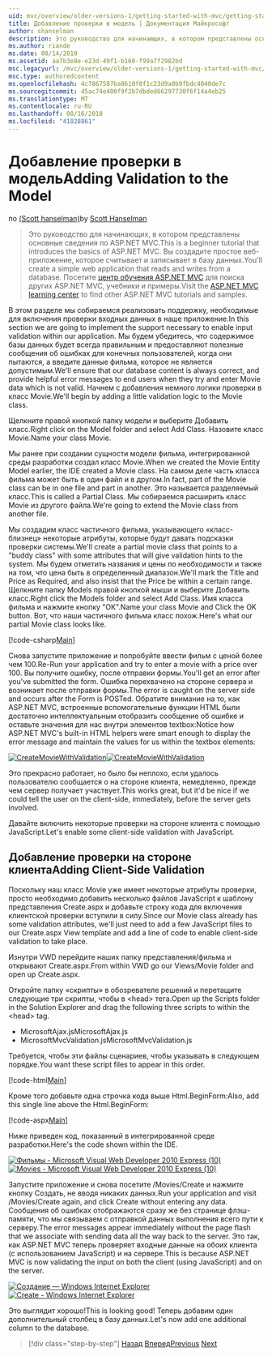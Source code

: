 ```yaml
---
uid: mvc/overview/older-versions-1/getting-started-with-mvc/getting-started-with-mvc-part7
title: Добавление проверки в модель | Документация Майкрософт
author: shanselman
description: Это руководство для начинающих, в котором представлены основные сведения по ASP.NET MVC. Создание простого веб-приложения, которое считывает и записывает в базу данных.
ms.author: riande
ms.date: 08/14/2010
ms.assetid: aa7b3e8e-e23d-49f1-b160-f99a7f2982bd
msc.legacyurl: /mvc/overview/older-versions-1/getting-started-with-mvc/getting-started-with-mvc-part7
msc.type: authoredcontent
ms.openlocfilehash: 4c7867587ba0610f0f1c23d9a0b9fbdc4040de7c
ms.sourcegitcommit: 45ac74e400f9f2b7dbded66297730f6f14a4eb25
ms.translationtype: MT
ms.contentlocale: ru-RU
ms.lasthandoff: 08/16/2018
ms.locfileid: "41828861"
---
```

<a name="adding-validation-to-the-model"></a><span data-ttu-id="f7d65-104">Добавление проверки в модель</span><span class="sxs-lookup"><span data-stu-id="f7d65-104">Adding Validation to the Model</span></span>
====================
<span data-ttu-id="f7d65-105">по [(Scott hanselman)](https://github.com/shanselman)</span><span class="sxs-lookup"><span data-stu-id="f7d65-105">by [Scott Hanselman](https://github.com/shanselman)</span></span>

> <span data-ttu-id="f7d65-106">Это руководство для начинающих, в котором представлены основные сведения по ASP.NET MVC.</span><span class="sxs-lookup"><span data-stu-id="f7d65-106">This is a beginner tutorial that introduces the basics of ASP.NET MVC.</span></span> <span data-ttu-id="f7d65-107">Вы создадите простое веб-приложение, которое считывает и записывает в базу данных.</span><span class="sxs-lookup"><span data-stu-id="f7d65-107">You'll create a simple web application that reads and writes from a database.</span></span> <span data-ttu-id="f7d65-108">Посетите [центр обучения ASP.NET MVC](../../../index.md) для поиска других ASP.NET MVC, учебники и примеры.</span><span class="sxs-lookup"><span data-stu-id="f7d65-108">Visit the [ASP.NET MVC learning center](../../../index.md) to find other ASP.NET MVC tutorials and samples.</span></span>


<span data-ttu-id="f7d65-109">В этом разделе мы собираемся реализовать поддержку, необходимые для включения проверки входных данных в наше приложение.</span><span class="sxs-lookup"><span data-stu-id="f7d65-109">In this section we are going to implement the support necessary to enable input validation within our application.</span></span> <span data-ttu-id="f7d65-110">Мы будем убедитесь, что содержимое базы данных будет всегда правильным и предоставляют полезные сообщения об ошибках для конечных пользователей, когда они пытаются, а введите данные фильма, которое не является допустимым.</span><span class="sxs-lookup"><span data-stu-id="f7d65-110">We'll ensure that our database content is always correct, and provide helpful error messages to end users when they try and enter Movie data which is not valid.</span></span> <span data-ttu-id="f7d65-111">Начнем с добавления немного логики проверки в класс Movie.</span><span class="sxs-lookup"><span data-stu-id="f7d65-111">We'll begin by adding a little validation logic to the Movie class.</span></span>

<span data-ttu-id="f7d65-112">Щелкните правой кнопкой папку модели и выберите Добавить класс.</span><span class="sxs-lookup"><span data-stu-id="f7d65-112">Right click on the Model folder and select Add Class.</span></span> <span data-ttu-id="f7d65-113">Назовите класс Movie.</span><span class="sxs-lookup"><span data-stu-id="f7d65-113">Name your class Movie.</span></span>

<span data-ttu-id="f7d65-114">Мы ранее при создании сущности модели фильма, интегрированной среды разработки создал класс Movie.</span><span class="sxs-lookup"><span data-stu-id="f7d65-114">When we created the Movie Entity Model earlier, the IDE created a Movie class.</span></span> <span data-ttu-id="f7d65-115">На самом деле часть класса фильма может быть в один файл и в другом.</span><span class="sxs-lookup"><span data-stu-id="f7d65-115">In fact, part of the Movie class can be in one file and part in another.</span></span> <span data-ttu-id="f7d65-116">Это называется разделяемый класс.</span><span class="sxs-lookup"><span data-stu-id="f7d65-116">This is called a Partial Class.</span></span> <span data-ttu-id="f7d65-117">Мы собираемся расширить класс Movie из другого файла.</span><span class="sxs-lookup"><span data-stu-id="f7d65-117">We're going to extend the Movie class from another file.</span></span>

<span data-ttu-id="f7d65-118">Мы создадим класс частичного фильма, указывающего «класс-близнец» некоторые атрибуты, которые будут давать подсказки проверки системы.</span><span class="sxs-lookup"><span data-stu-id="f7d65-118">We'll create a partial movie class that points to a "buddy class" with some attributes that will give validation hints to the system.</span></span> <span data-ttu-id="f7d65-119">Мы будем отметить названия и цены по необходимости и также на том, что цена быть в определенный диапазон.</span><span class="sxs-lookup"><span data-stu-id="f7d65-119">We'll mark the Title and Price as Required, and also insist that the Price be within a certain range.</span></span> <span data-ttu-id="f7d65-120">Щелкните папку Models правой кнопкой мыши и выберите Добавить класс.</span><span class="sxs-lookup"><span data-stu-id="f7d65-120">Right click the Models folder and select Add Class.</span></span> <span data-ttu-id="f7d65-121">Имя класса фильма и нажмите кнопку "ОК".</span><span class="sxs-lookup"><span data-stu-id="f7d65-121">Name your class Movie and Click the OK button.</span></span> <span data-ttu-id="f7d65-122">Вот, что наши частичного фильма класс похож.</span><span class="sxs-lookup"><span data-stu-id="f7d65-122">Here's what our partial Movie class looks like.</span></span>

[!code-csharp[Main](getting-started-with-mvc-part7/samples/sample1.cs)]

<span data-ttu-id="f7d65-123">Снова запустите приложение и попробуйте ввести фильм с ценой более чем 100.</span><span class="sxs-lookup"><span data-stu-id="f7d65-123">Re-Run your application and try to enter a movie with a price over 100.</span></span> <span data-ttu-id="f7d65-124">Вы получите ошибку, после отправки формы.</span><span class="sxs-lookup"><span data-stu-id="f7d65-124">You'll get an error after you've submitted the form.</span></span> <span data-ttu-id="f7d65-125">Ошибка перехвачено на стороне сервера и возникает после отправки формы.</span><span class="sxs-lookup"><span data-stu-id="f7d65-125">The error is caught on the server side and occurs after the Form is POSTed.</span></span> <span data-ttu-id="f7d65-126">Обратите внимание на то, как ASP.NET MVC, встроенные вспомогательные функции HTML были достаточно интеллектуальным отобразить сообщение об ошибке и оставьте значения для нас внутри элементов textbox:</span><span class="sxs-lookup"><span data-stu-id="f7d65-126">Notice how ASP.NET MVC's built-in HTML helpers were smart enough to display the error message and maintain the values for us within the textbox elements:</span></span>

<span data-ttu-id="f7d65-127">[![CreateMovieWithValidation](getting-started-with-mvc-part7/_static/image2.png)](getting-started-with-mvc-part7/_static/image1.png)</span><span class="sxs-lookup"><span data-stu-id="f7d65-127">[![CreateMovieWithValidation](getting-started-with-mvc-part7/_static/image2.png)](getting-started-with-mvc-part7/_static/image1.png)</span></span>

<span data-ttu-id="f7d65-128">Это прекрасно работает, но было бы неплохо, если удалось пользователю сообщается о на стороне клиента, немедленно, прежде чем сервер получает участвует.</span><span class="sxs-lookup"><span data-stu-id="f7d65-128">This works great, but it'd be nice if we could tell the user on the client-side, immediately, before the server gets involved.</span></span>

<span data-ttu-id="f7d65-129">Давайте включить некоторые проверки на стороне клиента с помощью JavaScript.</span><span class="sxs-lookup"><span data-stu-id="f7d65-129">Let's enable some client-side validation with JavaScript.</span></span>

## <a name="adding-client-side-validation"></a><span data-ttu-id="f7d65-130">Добавление проверки на стороне клиента</span><span class="sxs-lookup"><span data-stu-id="f7d65-130">Adding Client-Side Validation</span></span>

<span data-ttu-id="f7d65-131">Поскольку наш класс Movie уже имеет некоторые атрибуты проверки, просто необходимо добавить несколько файлов JavaScript к шаблону представления Create.aspx и добавьте строку кода для включения клиентской проверки вступили в силу.</span><span class="sxs-lookup"><span data-stu-id="f7d65-131">Since our Movie class already has some validation attributes, we'll just need to add a few JavaScript files to our Create.aspx View template and add a line of code to enable client-side validation to take place.</span></span>

<span data-ttu-id="f7d65-132">Изнутри VWD перейдите наших папку представления/фильма и открывают Create.aspx.</span><span class="sxs-lookup"><span data-stu-id="f7d65-132">From within VWD go our Views/Movie folder and open up Create.aspx.</span></span>

<span data-ttu-id="f7d65-133">Откройте папку «скрипты» в обозревателе решений и перетащите следующие три скрипты, чтобы в &lt;head&gt; тега.</span><span class="sxs-lookup"><span data-stu-id="f7d65-133">Open up the Scripts folder in the Solution Explorer and drag the following three scripts to within the &lt;head&gt; tag.</span></span>

- <span data-ttu-id="f7d65-134">MicrosoftAjax.js</span><span class="sxs-lookup"><span data-stu-id="f7d65-134">MicrosoftAjax.js</span></span>
- <span data-ttu-id="f7d65-135">MicrosoftMvcValidation.js</span><span class="sxs-lookup"><span data-stu-id="f7d65-135">MicrosoftMvcValidation.js</span></span>

<span data-ttu-id="f7d65-136">Требуется, чтобы эти файлы сценариев, чтобы указывать в следующем порядке.</span><span class="sxs-lookup"><span data-stu-id="f7d65-136">You want these script files to appear in this order.</span></span>

[!code-html[Main](getting-started-with-mvc-part7/samples/sample2.html)]

<span data-ttu-id="f7d65-137">Кроме того добавьте одна строчка кода выше Html.BeginForm:</span><span class="sxs-lookup"><span data-stu-id="f7d65-137">Also, add this single line above the Html.BeginForm:</span></span>

[!code-aspx[Main](getting-started-with-mvc-part7/samples/sample3.aspx)]

<span data-ttu-id="f7d65-138">Ниже приведен код, показанный в интегрированной среде разработки.</span><span class="sxs-lookup"><span data-stu-id="f7d65-138">Here's the code shown within the IDE.</span></span>

<span data-ttu-id="f7d65-139">[![Фильмы - Microsoft Visual Web Developer 2010 Express (10)](getting-started-with-mvc-part7/_static/image4.png)](getting-started-with-mvc-part7/_static/image3.png)</span><span class="sxs-lookup"><span data-stu-id="f7d65-139">[![Movies - Microsoft Visual Web Developer 2010 Express (10)](getting-started-with-mvc-part7/_static/image4.png)](getting-started-with-mvc-part7/_static/image3.png)</span></span>

<span data-ttu-id="f7d65-140">Запустите приложение и снова посетите /Movies/Create и нажмите кнопку Создать, не вводя никаких данных.</span><span class="sxs-lookup"><span data-stu-id="f7d65-140">Run your application and visit /Movies/Create again, and click Create without entering any data.</span></span> <span data-ttu-id="f7d65-141">Сообщения об ошибках отображаются сразу же без странице флэш-памяти, что мы связываем с отправкой данных выполнения всего пути к серверу.</span><span class="sxs-lookup"><span data-stu-id="f7d65-141">The error messages appear immediately without the page flash that we associate with sending data all the way back to the server.</span></span> <span data-ttu-id="f7d65-142">Это так, как ASP.NET MVC теперь проверяет входные данные на обоих клиента (с использованием JavaScript) и на сервере.</span><span class="sxs-lookup"><span data-stu-id="f7d65-142">This is because ASP.NET MVC is now validating the input on both the client (using JavaScript) and on the server.</span></span>

<span data-ttu-id="f7d65-143">[![Создание — Windows Internet Explorer](getting-started-with-mvc-part7/_static/image6.png)](getting-started-with-mvc-part7/_static/image5.png)</span><span class="sxs-lookup"><span data-stu-id="f7d65-143">[![Create - Windows Internet Explorer](getting-started-with-mvc-part7/_static/image6.png)](getting-started-with-mvc-part7/_static/image5.png)</span></span>

<span data-ttu-id="f7d65-144">Это выглядит хорошо!</span><span class="sxs-lookup"><span data-stu-id="f7d65-144">This is looking good!</span></span> <span data-ttu-id="f7d65-145">Теперь добавим один дополнительный столбец в базу данных.</span><span class="sxs-lookup"><span data-stu-id="f7d65-145">Let's now add one additional column to the database.</span></span>

> [!div class="step-by-step"]
> <span data-ttu-id="f7d65-146">[Назад](getting-started-with-mvc-part6.md)
> [Вперед](getting-started-with-mvc-part8.md)</span><span class="sxs-lookup"><span data-stu-id="f7d65-146">[Previous](getting-started-with-mvc-part6.md)
[Next](getting-started-with-mvc-part8.md)</span></span>
